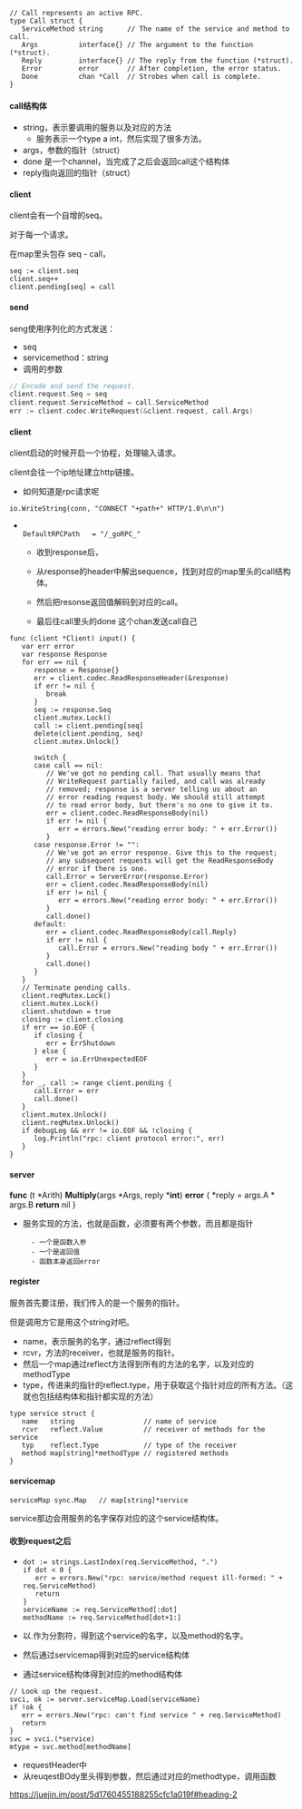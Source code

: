 ```
// Call represents an active RPC.
type Call struct {
   ServiceMethod string      // The name of the service and method to call.
   Args          interface{} // The argument to the function (*struct).
   Reply         interface{} // The reply from the function (*struct).
   Error         error       // After completion, the error status.
   Done          chan *Call  // Strobes when call is complete.
}
```

#### call结构体

- string，表示要调用的服务以及对应的方法
  - 服务表示一个type a int，然后实现了很多方法。
- args，参数的指针（struct）
- done 是一个channel，当完成了之后会返回call这个结构体
- reply指向返回的指针（struct）



#### client

client会有一个自增的seq。

对于每一个请求。

在map里头包存 seq - call，

```
seq := client.seq
client.seq++
client.pending[seq] = call
```



#### send

seng使用序列化的方式发送：

- seq
- servicemethod：string
- 调用的参数

```go
// Encode and send the request.
client.request.Seq = seq
client.request.ServiceMethod = call.ServiceMethod
err := client.codec.WriteRequest(&client.request, call.Args)
```

#### client

client启动的时候开启一个协程，处理输入请求。



client会往一个ip地址建立http链接。

- 如何知道是rpc请求呢

```
io.WriteString(conn, "CONNECT "+path+" HTTP/1.0\n\n")
```

- ```
  
  DefaultRPCPath   = "/_goRPC_"
  ```

  - 收到response后，

  - 从response的header中解出sequence，找到对应的map里头的call结构体。

  - 然后把resonse返回值解码到对应的call。

  - 最后往call里头的done 这个chan发送call自己

```
func (client *Client) input() {
   var err error
   var response Response
   for err == nil {
      response = Response{}
      err = client.codec.ReadResponseHeader(&response)
      if err != nil {
         break
      }
      seq := response.Seq
      client.mutex.Lock()
      call := client.pending[seq]
      delete(client.pending, seq)
      client.mutex.Unlock()

      switch {
      case call == nil:
         // We've got no pending call. That usually means that
         // WriteRequest partially failed, and call was already
         // removed; response is a server telling us about an
         // error reading request body. We should still attempt
         // to read error body, but there's no one to give it to.
         err = client.codec.ReadResponseBody(nil)
         if err != nil {
            err = errors.New("reading error body: " + err.Error())
         }
      case response.Error != "":
         // We've got an error response. Give this to the request;
         // any subsequent requests will get the ReadResponseBody
         // error if there is one.
         call.Error = ServerError(response.Error)
         err = client.codec.ReadResponseBody(nil)
         if err != nil {
            err = errors.New("reading error body: " + err.Error())
         }
         call.done()
      default:
         err = client.codec.ReadResponseBody(call.Reply)
         if err != nil {
            call.Error = errors.New("reading body " + err.Error())
         }
         call.done()
      }
   }
   // Terminate pending calls.
   client.reqMutex.Lock()
   client.mutex.Lock()
   client.shutdown = true
   closing := client.closing
   if err == io.EOF {
      if closing {
         err = ErrShutdown
      } else {
         err = io.ErrUnexpectedEOF
      }
   }
   for _, call := range client.pending {
      call.Error = err
      call.done()
   }
   client.mutex.Unlock()
   client.reqMutex.Unlock()
   if debugLog && err != io.EOF && !closing {
      log.Println("rpc: client protocol error:", err)
   }
}
```



#### server

**func** (t *Arith) **Multiply**(args *Args, reply ***int**) **error** {    *reply = args.A * args.B    **return** nil }

- 服务实现的方法，也就是函数，必须要有两个参数，而且都是指针

        - 一个是函数入参
        - 一个是返回值
        - 函数本身返回error



#### register

服务首先要注册，我们传入的是一个服务的指针。

但是调用方它是用这个string对吧。



- name，表示服务的名字，通过reflect得到
- rcvr，方法的receiver，也就是服务的指针。
- 然后一个map通过reflect方法得到所有的方法的名字，以及对应的methodType
- type，传进来的指针的reflect.type，用于获取这个指针对应的所有方法。（这就也包括结构体和指针都实现的方法）



```
type service struct {
   name   string                 // name of service
   rcvr   reflect.Value          // receiver of methods for the service
   typ    reflect.Type           // type of the receiver
   method map[string]*methodType // registered methods
}
```



#### servicemap

```
serviceMap sync.Map   // map[string]*service
```

service那边会用服务的名字保存对应的这个service结构体。



#### 收到request之后

- ```
  dot := strings.LastIndex(req.ServiceMethod, ".")
  if dot < 0 {
     err = errors.New("rpc: service/method request ill-formed: " + req.ServiceMethod)
     return
  }
  serviceName := req.ServiceMethod[:dot]
  methodName := req.ServiceMethod[dot+1:]
  ```



- 以.作为分割符，得到这个service的名字，以及method的名字。
- 然后通过servicemap得到对应的service结构体
- 通过service结构体得到对应的method结构体

```
// Look up the request.
svci, ok := server.serviceMap.Load(serviceName)
if !ok {
   err = errors.New("rpc: can't find service " + req.ServiceMethod)
   return
}
svc = svci.(*service)
mtype = svc.method[methodName]
```



- requestHeader中
- 从reuqestBOdy里头得到参数，然后通过对应的methodtype，调用函数



https://juejin.im/post/5d1760455188255cfc1a019f#heading-2